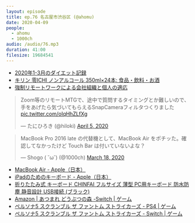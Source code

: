 ```yaml
---
layout: episode
title: ep.76 名古屋市渋谷区 (@ahomu)
date: 2020-04-09
people:
  - ahomu
  - 1000ch
audio: /audio/76.mp3
duration: 41:00
filesize: 19684541
---
```


- [2020年1-3月のダイエット記録](https://blog.aho.mu/2020/03/20201-3.html)
- [キリン 零ICHI ノンアルコール 350ml×24本: 食品・飲料・お酒](https://www.amazon.co.jp/dp/B01N22ZD59/?tag=1000ch-22)
- [強制リモートワークによる会社組織と個人の適応](https://blog.aho.mu/2020/04/blog-post.html)

<blockquote class="twitter-tweet"><p lang="ja" dir="ltr">Zoom等のリモートMTGで、途中で質問するタイミングとか難しいので、手をあげたら気づいてもらえるSnapCameraフィルタつくりました <a href="https://t.co/oIqHhZLfXg">pic.twitter.com/oIqHhZLfXg</a></p>&mdash; たにひろき (@hiloki) <a href="https://twitter.com/hiloki/status/1246739805913767936?ref_src=twsrc%5Etfw">April 5, 2020</a></blockquote>

<blockquote class="twitter-tweet"><p lang="ja" dir="ltr">MacBook Pro 2016 late の代替機として、MacBook Air をポチッた。確認してなかったけど Touch Bar は付いていないよな？</p>&mdash; Shogo ( ˘ω˘) (@1000ch) <a href="https://twitter.com/1000ch/status/1240275407930191873?ref_src=twsrc%5Etfw">March 18, 2020</a></blockquote>

- [MacBook Air - Apple（日本）](https://www.apple.com/jp/macbook-air/)
- [iPadのためのキーボード - Apple（日本）](https://www.apple.com/jp/ipad-keyboards/)
- [折りたたみ式 キーボード CHINFAI フルサイズ 薄型 PC用キーボード 防水防塵 静音設計 USB接続 (ブラック)](https://www.amazon.co.jp/dp/B01L92ZEZI/?tag=1000ch-22)
- [Amazon | あつまれ どうぶつの森 -Switch | ゲーム](https://www.amazon.co.jp/dp/B084HPGQ9W/?tag=1000ch-22)
- [ペルソナ5 スクランブル ザ ファントム ストライカーズ - PS4 | ゲーム](https://www.amazon.co.jp/dp/B07ZGT5DPZ/?tag=1000ch-22)
- [ペルソナ5 スクランブル ザ ファントム ストライカーズ - Switch | ゲーム](https://www.amazon.co.jp/dp/B07ZGT2WQ1/?tag=1000ch-22)

